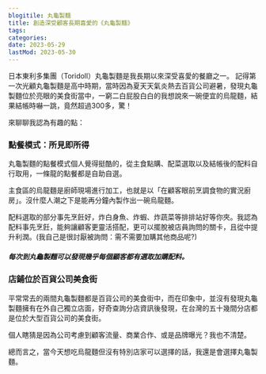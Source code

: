 ```yaml
---
blogitile: 丸龜製麵
title: 創造深受顧客長期喜愛的《丸龜製麵》
tags:
categories:
date: 2023-05-29
lastMod: 2023-05-30
---
```

日本東利多集團（Toridoll）丸龜製麵是我長期以來深受喜愛的餐廳之一。    記得第一次光顧丸龜製麵是高中時期，當時因為夏天天氣炎熱去百貨公司避暑，發現丸龜製麵位於亮眼的美食街當中，一窮二白屁股白白的我想說來一碗便宜的烏龍麵，結果結帳時嚇一跳，竟然超過300多，驚！

來聊聊我認為有趣的點：

### 點餐模式：所見即所得
丸龜製麵的點餐模式個人覺得挺酷的，從主食點購、配菜選取以及結帳後的配料自行取用，一條龍的點餐都是自助自選。  

主食區的烏龍麵是廚師現場進行加工，也就是以「在顧客眼前烹調食物的實況廚房」。沒什麼人潮之下是能再分鐘內製作出一碗烏龍麵。    

配料選取的部分事先烹飪好，炸白身魚、炸蝦、炸蔬菜等排排站好等你夾。我認為配料事先烹飪，能夠讓顧客更靈活搭配，更可以擺脫被店員詢問的關卡，且從中提升利潤。(我自己是很討厭被詢問：需不需要加購其他商品呢?)   

##### 每次到丸龜製麵可以發現幾乎每個顧客都有選取加購配料。

### 店鋪位於百貨公司美食街    
平常常去的兩間丸龜製麵都是百貨公司的美食街中，而在印象中，並沒有發現丸龜製麵擁有在外自己獨立店面，好奇查詢分店資訊後發現，在台灣的五十幾間分店都是位於大型百貨公司的美食街。    

個人瞎猜是因為公司考慮到顧客流量、商業合作、或是品牌曝光？我也不清楚。

總而言之，當今天想吃烏龍麵但沒有特別店家可以選擇的話，我還是會選擇丸龜製麵。